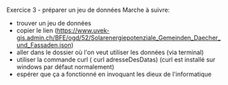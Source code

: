 Exercice 3 - préparer un jeu de données
Marche à suivre:
- trouver un jeu de données
- copier le lien (https://www.uvek-gis.admin.ch/BFE/ogd/52/Solarenergiepotenziale_Gemeinden_Daecher_und_Fassaden.json)
- aller dans le dossier où l'on veut utiliser les données (via terminal)
- utiliser la commande curl ( curl adresseDesDatas) (curl est installé sur windows par défaut normalement)
- espérer que ça a fonctionné en invoquant les dieux de l'informatique
